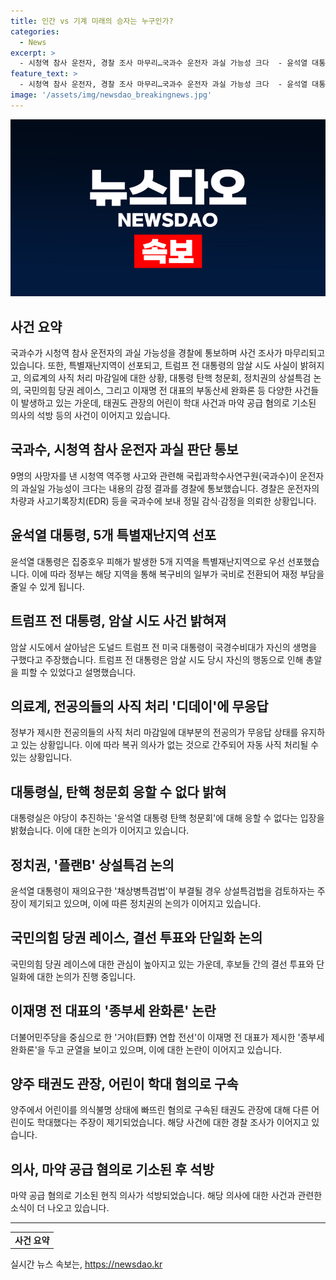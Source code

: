 ```yaml
---
title: 인간 vs 기계 미래의 승자는 누구인가?
categories:
  - News
excerpt: >
  - 시청역 참사 운전자, 경찰 조사 마무리…국과수 운전자 과실 가능성 크다  - 윤석열 대통령, 특별재난지역 선포…경제 지원 확대 - 트럼프 국경수비대가 살렸다 주장, NYT 보도 - 의료계, 전공의들 사직 요청에 무응답 - 대통령실 위헌·불법 탄핵 청문회 응할 수 없다 입장 - 상설특검법 플랜B 거론…의혹에 여론 반발 우려 - 국민의힘 당권 레이스, 결선 단일화 약속 - 더불어민주당, 유력 대표 후보 이재명 발언에 균열 조짐 - 태권도 관장 학대 의혹, 다른 어린이도 피해 주장 - 이선균 협박 사건, 마약 공급한 의사 7개월만에 석방
feature_text: >
  - 시청역 참사 운전자, 경찰 조사 마무리…국과수 운전자 과실 가능성 크다  - 윤석열 대통령, 특별재난지역 선포…경제 지원 확대 - 트럼프 국경수비대가 살렸다 주장, NYT 보도 - 의료계, 전공의들 사직 요청에 무응답 - 대통령실 위헌·불법 탄핵 청문회 응할 수 없다 입장 - 상설특검법 플랜B 거론…의혹에 여론 반발 우려 - 국민의힘 당권 레이스, 결선 단일화 약속 - 더불어민주당, 유력 대표 후보 이재명 발언에 균열 조짐 - 태권도 관장 학대 의혹, 다른 어린이도 피해 주장 - 이선균 협박 사건, 마약 공급한 의사 7개월만에 석방
image: '/assets/img/newsdao_breakingnews.jpg'
---
```


<p><img src="/assets/img/newsdao_breakingnews.jpg" alt="flaretime 속보" /></p>

<h2 data-ke-size="size26">사건 요약</h2>

<p data-ke-size="size16">국과수가 시청역 참사 운전자의 과실 가능성을 경찰에 통보하며 사건 조사가 마무리되고 있습니다. 또한, 특별재난지역이 선포되고, 트럼프 전 대통령의 암살 시도 사실이 밝혀지고, 의료계의 사직 처리 마감일에 대한 상황, 대통령 탄핵 청문회, 정치권의 상설특검 논의, 국민의힘 당권 레이스, 그리고 이재명 전 대표의 부동산세 완화론 등 다양한 사건들이 발생하고 있는 가운데, 태권도 관장의 어린이 학대 사건과 마약 공급 혐의로 기소된 의사의 석방 등의 사건이 이어지고 있습니다.</p>

<h2 data-ke-size="size26">국과수, 시청역 참사 운전자 과실 판단 통보</h2>

<p data-ke-size="size16">9명의 사망자를 낸 시청역 역주행 사고와 관련해 국립과학수사연구원(국과수)이 운전자의 과실일 가능성이 크다는 내용의 감정 결과를 경찰에 통보했습니다. 경찰은 운전자의 차량과 사고기록장치(EDR) 등을 국과수에 보내 정밀 감식·감정을 의뢰한 상황입니다.</p>

<h2 data-ke-size="size26">윤석열 대통령, 5개 특별재난지역 선포</h2>

<p data-ke-size="size16">윤석열 대통령은 집중호우 피해가 발생한 5개 지역을 특별재난지역으로 우선 선포했습니다. 이에 따라 정부는 해당 지역을 통해 복구비의 일부가 국비로 전환되어 재정 부담을 줄일 수 있게 됩니다.</p>

<h2 data-ke-size="size26">트럼프 전 대통령, 암살 시도 사건 밝혀져</h2>

<p data-ke-size="size16">암살 시도에서 살아남은 도널드 트럼프 전 미국 대통령이 국경수비대가 자신의 생명을 구했다고 주장했습니다. 트럼프 전 대통령은 암살 시도 당시 자신의 행동으로 인해 총알을 피할 수 있었다고 설명했습니다.</p>

<h2 data-ke-size="size26">의료계, 전공의들의 사직 처리 '디데이'에 무응답</h2>

<p data-ke-size="size16">정부가 제시한 전공의들의 사직 처리 마감일에 대부분의 전공의가 무응답 상태를 유지하고 있는 상황입니다. 이에 따라 복귀 의사가 없는 것으로 간주되어 자동 사직 처리될 수 있는 상황입니다.</p>

<h2 data-ke-size="size26">대통령실, 탄핵 청문회 응할 수 없다 밝혀</h2>

<p data-ke-size="size16">대통령실은 야당이 추진하는 '윤석열 대통령 탄핵 청문회'에 대해 응할 수 없다는 입장을 밝혔습니다. 이에 대한 논의가 이어지고 있습니다.</p>

<h2 data-ke-size="size26">정치권, '플랜B' 상설특검 논의</h2>

<p data-ke-size="size16">윤석열 대통령이 재의요구한 '채상병특검법'이 부결될 경우 상설특검법을 검토하자는 주장이 제기되고 있으며, 이에 따른 정치권의 논의가 이어지고 있습니다.</p>

<h2 data-ke-size="size26">국민의힘 당권 레이스, 결선 투표와 단일화 논의</h2>

<p data-ke-size="size16">국민의힘 당권 레이스에 대한 관심이 높아지고 있는 가운데, 후보들 간의 결선 투표와 단일화에 대한 논의가 진행 중입니다.</p>

<h2 data-ke-size="size26">이재명 전 대표의 '종부세 완화론' 논란</h2>

<p data-ke-size="size16">더불어민주당을 중심으로 한 '거야(巨野) 연합 전선'이 이재명 전 대표가 제시한 '종부세 완화론'을 두고 균열을 보이고 있으며, 이에 대한 논란이 이어지고 있습니다.</p>

<h2 data-ke-size="size26">양주 태권도 관장, 어린이 학대 혐의로 구속</h2>

<p data-ke-size="size16">양주에서 어린이를 의식불명 상태에 빠뜨린 혐의로 구속된 태권도 관장에 대해 다른 어린이도 학대했다는 주장이 제기되었습니다. 해당 사건에 대한 경찰 조사가 이어지고 있습니다.</p>

<h2 data-ke-size="size26">의사, 마약 공급 혐의로 기소된 후 석방</h2>

<p data-ke-size="size16">마약 공급 혐의로 기소된 현직 의사가 석방되었습니다. 해당 의사에 대한 사건과 관련한 소식이 더 나오고 있습니다.</p>

<hr>

<table>
    <tbody>
        <tr>
            <td style="text-align: center; height: 17px;"><b>사건 요약</b></td>
        </tr>
    </tbody>
</table>
실시간 뉴스 속보는, <a href="https://newsdao.kr" rel="dofollow">https://newsdao.kr</a>


